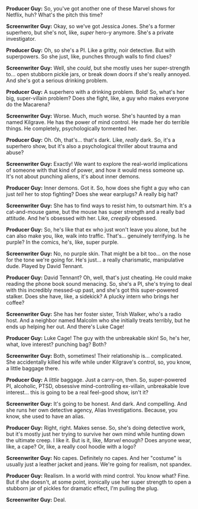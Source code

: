 **Producer Guy:** So, you've got another one of these Marvel shows for Netflix, huh? What's the pitch this time?

**Screenwriter Guy:** Okay, so we've got Jessica Jones. She's a former superhero, but she's not, like, *super* hero-y anymore. She's a private investigator.

**Producer Guy:** Oh, so she's a PI. Like a gritty, noir detective. But with superpowers. So she just, like, punches through walls to find clues?

**Screenwriter Guy:** Well, she *could*, but she mostly uses her super-strength to... open stubborn pickle jars, or break down doors if she's really annoyed. And she's got a serious drinking problem.

**Producer Guy:** A superhero with a drinking problem. Bold! So, what's her big, super-villain problem? Does she fight, like, a guy who makes everyone do the Macarena?

**Screenwriter Guy:** Worse. Much, much worse. She's haunted by a man named Kilgrave. He has the power of mind control. He made her do terrible things. He completely, psychologically tormented her.

**Producer Guy:** Oh. Oh, that's... that's dark. Like, *really* dark. So, it's a superhero show, but it's also a psychological thriller about trauma and abuse?

**Screenwriter Guy:** Exactly! We want to explore the real-world implications of someone with that kind of power, and how it would mess someone up. It's not about punching aliens, it's about inner demons.

**Producer Guy:** Inner demons. Got it. So, how does she fight a guy who can just *tell* her to stop fighting? Does she wear earplugs? A really big hat?

**Screenwriter Guy:** She has to find ways to resist him, to outsmart him. It's a cat-and-mouse game, but the mouse has super strength and a really bad attitude. And he's obsessed with her. Like, *creepily* obsessed.

**Producer Guy:** So, he's like that ex who just won't leave you alone, but he can also make you, like, walk into traffic. That's... genuinely terrifying. Is he purple? In the comics, he's, like, super purple.

**Screenwriter Guy:** No, no purple skin. That might be a bit too... on the nose for the tone we're going for. He's just... a really charismatic, manipulative dude. Played by David Tennant.

**Producer Guy:** David Tennant? Oh, well, that's just cheating. He could make reading the phone book sound menacing. So, she's a PI, she's trying to deal with this incredibly messed-up past, and she's got this super-powered stalker. Does she have, like, a sidekick? A plucky intern who brings her coffee?

**Screenwriter Guy:** She has her foster sister, Trish Walker, who's a radio host. And a neighbor named Malcolm who she initially treats terribly, but he ends up helping her out. And there's Luke Cage!

**Producer Guy:** Luke Cage! The guy with the unbreakable skin! So, he's her, what, love interest? punching bag? Both?

**Screenwriter Guy:** Both, sometimes! Their relationship is... complicated. She accidentally killed his wife while under Kilgrave's control, so, you know, a little baggage there.

**Producer Guy:** A *little* baggage. Just a carry-on, then. So, super-powered PI, alcoholic, PTSD, obsessive mind-controlling ex-villain, unbreakable love interest... this is going to be a real feel-good show, isn't it?

**Screenwriter Guy:** It's going to be honest. And dark. And compelling. And she runs her own detective agency, Alias Investigations. Because, you know, she used to have an alias.

**Producer Guy:** Right, right. Makes sense. So, she's doing detective work, but it's mostly just her trying to survive her own mind while hunting down the ultimate creep. I like it. But is it, like, *Marvel* enough? Does anyone wear, like, a cape? Or, like, a really cool hoodie with a logo?

**Screenwriter Guy:** No capes. Definitely no capes. And her "costume" is usually just a leather jacket and jeans. We're going for realism, not spandex.

**Producer Guy:** Realism. In a world with mind control. You know what? Fine. But if she doesn't, at some point, ironically use her super strength to open a stubborn jar of pickles for dramatic effect, I'm pulling the plug.

**Screenwriter Guy:** Deal.
